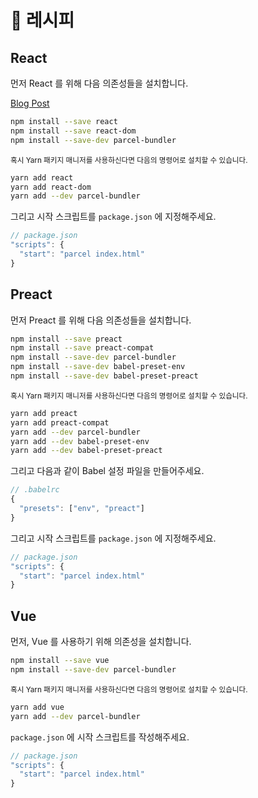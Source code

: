 # 🍰 레시피

## React

먼저 React 를 위해 다음 의존성들을 설치합니다.

[Blog Post](http://blog.jakoblind.no/react-parcel)

```bash
npm install --save react
npm install --save react-dom
npm install --save-dev parcel-bundler
```

<sub>혹시 Yarn 패키지 매니저를 사용하신다면 다음의 명령어로 설치할 수 있습니다.</sub>

```bash
yarn add react
yarn add react-dom
yarn add --dev parcel-bundler
```

그리고 시작 스크립트를 `package.json` 에 지정해주세요.

```javascript
// package.json
"scripts": {
  "start": "parcel index.html"
}
```

## Preact

먼저 Preact 를 위해 다음 의존성들을 설치합니다.

```bash
npm install --save preact
npm install --save preact-compat
npm install --save-dev parcel-bundler
npm install --save-dev babel-preset-env
npm install --save-dev babel-preset-preact
```

<sub>혹시 Yarn 패키지 매니저를 사용하신다면 다음의 명령어로 설치할 수 있습니다.</sub>

```bash
yarn add preact
yarn add preact-compat
yarn add --dev parcel-bundler
yarn add --dev babel-preset-env
yarn add --dev babel-preset-preact
```

그리고 다음과 같이 Babel 설정 파일을 만들어주세요.

```javascript
// .babelrc
{
  "presets": ["env", "preact"]
}
```

그리고 시작 스크립트를 `package.json` 에 지정해주세요.

```javascript
// package.json
"scripts": {
  "start": "parcel index.html"
}
```

## Vue

먼저, Vue 를 사용하기 위해 의존성을 설치합니다.

```bash
npm install --save vue
npm install --save-dev parcel-bundler
```

<sub>혹시 Yarn 패키지 매니저를 사용하신다면 다음의 명령어로 설치할 수 있습니다.</sub>

```bash
yarn add vue
yarn add --dev parcel-bundler
```

`package.json` 에 시작 스크립트를 작성해주세요.

```javascript
// package.json
"scripts": {
  "start": "parcel index.html"
}
```
